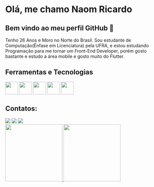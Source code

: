 
# Olá, me chamo Naom Ricardo 
## Bem vindo ao meu perfil GitHub 👋

Tenho 26 Anos e Moro no Norte do Brasil. Sou estudante de Computação(Ênfase em Licenciatura) pela UFRA, e estou estudando Programação para me tornar um Front-End Developer, porém gosto bastante e estudo a área mobile e gosto muito do Flutter.


## Ferramentas e Tecnologias
<img src="https://cdn.jsdelivr.net/gh/devicons/devicon@latest/icons/angular/angular-original.svg"  width="40" height="40"/>
<img src="https://cdn.jsdelivr.net/gh/devicons/devicon@latest/icons/react/react-original.svg"  width="40" height="40" />
<img src="https://cdn.jsdelivr.net/gh/devicons/devicon@latest/icons/html5/html5-original-wordmark.svg"  width="40" height="40"/>
<img src="https://cdn.jsdelivr.net/gh/devicons/devicon@latest/icons/css3/css3-original-wordmark.svg"  width="40" height="40"/>
<img src="https://cdn.jsdelivr.net/gh/devicons/devicon@latest/icons/flutter/flutter-original.svg" width="40" height="40"/>

## Contatos:

<div>
<a href="https://instagram.com/nricardo_12/" target="_blank"><img loading="lazy" src="https://img.shields.io/badge/-Instagram-%23E4405F?style=for-the-badge&logo=instagram&logoColor=white" target="_blank"></a>
<a href = "mailto:naomricardo@gmail.com"><img loading="lazy" src="https://img.shields.io/badge/Gmail-D14836?style=for-the-badge&logo=gmail&logoColor=white" target="_blank"></a>
<a href="https://www.linkedin.com/in/naom-ricardo/" target="_blank"><img loading="lazy" src="https://img.shields.io/badge/-LinkedIn-%230077B5?style=for-the-badge&logo=linkedin&logoColor=white" target="_blank"></a>   
</div>

<div>
<a href="https://github.com/NaomR">
<img loading="lazy" height="180em" src="https://github-readme-stats.vercel.app/api/top-langs/?username=NaomR&layout=compact&langs_count=7&theme=dracula"/>
<img loading="lazy" height="180em" src="https://github-readme-stats.vercel.app/api?username=NaomR&show_icons=true&theme=dracula&include_all_commits=true&count_private=true"/>
</div>

<!--
**NaomR/NaomR** is a ✨ _special_ ✨ repository because its `README.md` (this file) appears on your GitHub profile.
-->
